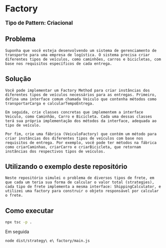 # Factory
<b style="font-size: larger;">Tipo de Pattern: Criacional</b>

## Problema
    Suponha que você esteja desenvolvendo um sistema de gerenciamento de transporte para uma empresa de logística. O sistema precisa criar diferentes tipos de veículos, como caminhões, carros e bicicletas, com base nos requisitos específicos de cada entrega.

## Solução
    Você pode implementar um Factory Method para criar instâncias dos diferentes tipos de veículos necessários para as entregas. Primeiro, defina uma interface comum chamada Veiculo que contenha métodos como transportarCarga e calcularTempoEntrega.

    Em seguida, crie classes concretas que implementem a interface Veiculo, como Caminhão, Carro e Bicicleta. Cada uma dessas classes terá sua própria implementação dos métodos da interface, adequada ao tipo de veículo.

    Por fim, crie uma fábrica (VeiculoFactory) que contém um método para criar instâncias dos diferentes tipos de veículos com base nos requisitos de entrega. Por exemplo, você pode ter métodos na fábrica como criarCaminhao, criarCarro e criarBicicleta, que retornam instâncias dos respectivos tipos de veículos.

## Utilizando o exemplo deste repositório
    Neste repositório simulei o problema de diversos tipos de frete, em que cada um teria sua forma de calcular o valor total (strategies), cada tipo de frete implementa a mesma interface: ShippingCalculator, e utilizei uma factory para construir o objeto responsável por calcular o frete.

## Como executar
```bash
npx tsc -p .
```
Em seguida
```bash
node dist/strategy\ e\ factory/main.js
```